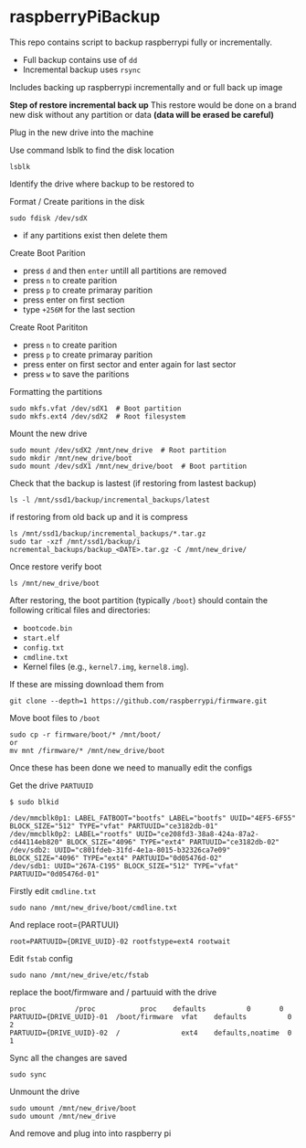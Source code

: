 # **raspberryPiBackup**

This repo contains script to backup raspberrypi fully or incrementally.

- Full backup contains use of `dd`
- Incremental backup uses `rsync`

Includes backing up raspberrypi incrementally and or full back up image

**Step of restore incremental back up**
This restore would be done on a brand new disk without any partition or data **(data will be erased be careful)**

Plug in the new drive into the machine

Use command lsblk to find the disk location

    lsblk

Identify the drive where backup to be restored to

Format / Create paritions in the disk

    sudo fdisk /dev/sdX

- if any partitions exist then delete them

Create Boot Parition

- press `d` and then `enter` untill all partitions are removed
- press `n` to create parition
- press `p` to create primaray parition
- press enter on first section
- type `+256M` for the last section

Create Root Parititon

- press `n` to create parition
- press `p` to create primaray parition
- press enter on first sector and enter again for last sector
- press `w` to save the paritions

Formatting the partitions

    sudo mkfs.vfat /dev/sdX1  # Boot partition
    sudo mkfs.ext4 /dev/sdX2  # Root filesystem

Mount the new drive

    sudo mount /dev/sdX2 /mnt/new_drive  # Root partition
    sudo mkdir /mnt/new_drive/boot
    sudo mount /dev/sdX1 /mnt/new_drive/boot  # Boot partition

Check that the backup is lastest (if restoring from lastest backup)

    ls -l /mnt/ssd1/backup/incremental_backups/latest

if restoring from old back up and it is compress

    ls /mnt/ssd1/backup/incremental_backups/*.tar.gz
    sudo tar -xzf /mnt/ssd1/backup/i ncremental_backups/backup_<DATE>.tar.gz -C /mnt/new_drive/

Once restore verify boot

    ls /mnt/new_drive/boot

After restoring, the boot partition (typically `/boot`) should contain the following critical files and directories:

- `bootcode.bin`
- `start.elf`
- `config.txt`
- `cmdline.txt`
- Kernel files (e.g., `kernel7.img`, `kernel8.img`).

If these are missing download them from

    git clone --depth=1 https://github.com/raspberrypi/firmware.git

Move boot files to `/boot`

    sudo cp -r firmware/boot/* /mnt/boot/
    or
    mv mnt /firmware/* /mnt/new_drive/boot

Once these has been done we need to manually edit the configs

Get the drive `PARTUUID`

    $ sudo blkid

    /dev/mmcblk0p1: LABEL_FATBOOT="bootfs" LABEL="bootfs" UUID="4EF5-6F55" BLOCK_SIZE="512" TYPE="vfat" PARTUUID="ce3182db-01"
    /dev/mmcblk0p2: LABEL="rootfs" UUID="ce208fd3-38a8-424a-87a2-cd44114eb820" BLOCK_SIZE="4096" TYPE="ext4" PARTUUID="ce3182db-02"
    /dev/sdb2: UUID="c801fdeb-31fd-4e1a-8015-b32326ca7e09" BLOCK_SIZE="4096" TYPE="ext4" PARTUUID="0d05476d-02"
    /dev/sdb1: UUID="267A-C195" BLOCK_SIZE="512" TYPE="vfat" PARTUUID="0d05476d-01"

Firstly edit `cmdline.txt`

    sudo nano /mnt/new_drive/boot/cmdline.txt

And replace root={PARTUUI}

    root=PARTUUID={DRIVE_UUID}-02 rootfstype=ext4 rootwait

Edit `fstab` config

    sudo nano /mnt/new_drive/etc/fstab

replace the boot/firmware and / partuuid with the drive

    proc            /proc           proc    defaults          0       0
    PARTUUID={DRIVE_UUID}-01  /boot/firmware  vfat    defaults          0       2
    PARTUUID={DRIVE_UUID}-02  /               ext4    defaults,noatime  0       1

Sync all the changes are saved

    sudo sync

Unmount the drive

    sudo umount /mnt/new_drive/boot
    sudo umount /mnt/new_drive

And remove and plug into into raspberry pi
